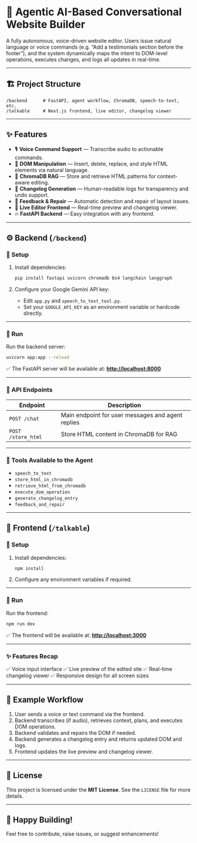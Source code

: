 # 🤖 Agentic AI-Based Conversational Website Builder

A fully autonomous, voice-driven website editor. Users issue natural language or voice commands (e.g. “Add a testimonials section before the footer”), and the system dynamically maps the intent to DOM-level operations, executes changes, and logs all updates in real-time.

---

## 🏗️ Project Structure

```
/backend      # FastAPI, agent workflow, ChromaDB, speech-to-text, etc.
/talkable     # Next.js frontend, live editor, changelog viewer
```

---

## ✨ Features

* 🎙 **Voice Command Support** — Transcribe audio to actionable commands.
* 🧬 **DOM Manipulation** — Insert, delete, replace, and style HTML elements via natural language.
* 🧠 **ChromaDB RAG** — Store and retrieve HTML patterns for context-aware editing.
* 📝 **Changelog Generation** — Human-readable logs for transparency and undo support.
* 🧰 **Feedback & Repair** — Automatic detection and repair of layout issues.
* 🚀 **Live Editor Frontend** — Real-time preview and changelog viewer.
* 🔥 **FastAPI Backend** — Easy integration with any frontend.

---

## ⚙️ Backend (`/backend`)

### 🔧 Setup

1. Install dependencies:

   ```bash
   pip install fastapi uvicorn chromadb bs4 langchain langgraph
   ```
2. Configure your Google Gemini API key:

   * Edit `app.py` and `speech_to_text_tool.py`.
   * Set your `GOOGLE_API_KEY` as an environment variable or hardcode directly.

---

### 🏃 Run

Run the backend server:

```bash
uvicorn app:app --reload
```

✅ The FastAPI server will be available at:
**[http://localhost:8000](http://localhost:8000)**

---

### 📡 API Endpoints

| Endpoint           | Description                                       |
| ------------------ | ------------------------------------------------- |
| `POST /chat`       | Main endpoint for user messages and agent replies |
| `POST /store_html` | Store HTML content in ChromaDB for RAG            |

---

### 🧰 Tools Available to the Agent

* `speech_to_text`
* `store_html_in_chromadb`
* `retrieve_html_from_chromadb`
* `execute_dom_operation`
* `generate_changelog_entry`
* `feedback_and_repair`

---

## 🎨 Frontend (`/talkable`)

### 🔧 Setup

1. Install dependencies:

   ```bash
   npm install
   ```
2. Configure any environment variables if required.

---

### 🏃 Run

Run the frontend:

```bash
npm run dev
```

✅ The frontend will be available at:
**[http://localhost:3000](http://localhost:3000)**

---

### ✨ Features Recap

✅ Voice input interface
✅ Live preview of the edited site
✅ Real-time changelog viewer
✅ Responsive design for all screen sizes

---

## 🔄 Example Workflow

1. User sends a voice or text command via the frontend.
2. Backend transcribes (if audio), retrieves context, plans, and executes DOM operations.
3. Backend validates and repairs the DOM if needed.
4. Backend generates a changelog entry and returns updated DOM and logs.
5. Frontend updates the live preview and changelog viewer.

---

## 📄 License

This project is licensed under the **MIT License**. See the `LICENSE` file for more details.

---

## 🎉 Happy Building!

Feel free to contribute, raise issues, or suggest enhancements!